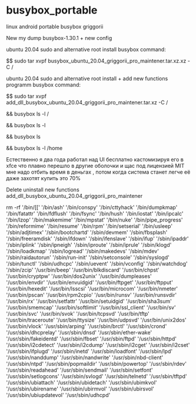 # busybox_portable
linux android portable busybox griggorii

New my dump busybox-1.30.1 + new config

ubuntu 20.04 sudo and alternative root install busybox command:

$$ sudo tar xvpf busybox_ubuntu_20.04_griggorii_pro_maintener.tar.xz.xz -C /

ubuntu 20.04 sudo and alternative root install + add new functions programm busybox command:

$$ sudo tar xvpf add_dll_busybox_ubuntu_20.04_griggorii_pro_maintener.tar.xz -C /

&& busybox ls -l /

&& busybox ls -l

&& busybox ls

&& busybox ls -l /home


Естественно я два года работал над UI бесплатно кастомизируя его в xfce что плавно перешло в другие оболочки и щас 
под лицензией MIT мне надо отбить время в деньгах , потом когда система станет легче её даже захотят купить это 70%

Delete uninstall new functions add_dll_busybox_ubuntu_20.04_griggorii_pro_maintener

rm -rf '/bin/[[' '/bin/ash' '/bin/conspy' '/bin/cttyhack' '/bin/dumpkmap' '/bin/fatattr' '/bin/fdflush' '/bin/fsync' '/bin/hush' '/bin/iostat' '/bin/ipcalc' '/bin/lzop' '/bin/makemime' '/bin/mpstat' '/bin/nuke' '/bin/pipe_progress' '/bin/reformime' '/bin/resume' '/bin/rpm' '/bin/setserial' '/bin/usleep' '/sbin/adjtimex' '/sbin/bootchartd' '/sbin/devmem' '/sbin/fbsplash' '/sbin/freeramdisk' '/sbin/ifdown' '/sbin/ifenslave' '/sbin/ifup' '/sbin/ipaddr' '/sbin/iplink' '/sbin/ipneigh' '/sbin/iproute' '/sbin/iprule' '/sbin/klogd' '/sbin/loadkmap' '/sbin/logread' '/sbin/makedevs' '/sbin/mdev' '/sbin/raidautorun' '/sbin/run-init' '/sbin/setconsole' '/sbin/syslogd' '/sbin/tunctl' '/sbin/udhcpc' '/sbin/uevent' '/sbin/vconfig' '/sbin/watchdog' '/sbin/zcip' '/usr/bin/beep' '/usr/bin/blkdiscard' '/usr/bin/chpst' '/usr/bin/cryptpw' '/usr/bin/dos2unix' '/usr/bin/dumpleases' '/usr/bin/envdir' '/usr/bin/envuidgid' '/usr/bin/ftpget' '/usr/bin/ftpput' '/usr/bin/hexedit' '/usr/bin/lsscsi' '/usr/bin/microcom' '/usr/bin/nmeter' '/usr/bin/pscan' '/usr/bin/rpm2cpio' '/usr/bin/runsv' '/usr/bin/runsvdir' '/usr/bin/rx' '/usr/bin/setfattr' '/usr/bin/setuidgid' '/usr/bin/sha3sum' '/usr/bin/smemcap' '/usr/bin/softlimit' '/usr/bin/ssl_client' '/usr/bin/sv' '/usr/bin/svc' '/usr/bin/svok' '/usr/bin/tcpsvd' '/usr/bin/tftp' '/usr/bin/traceroute' '/usr/bin/ttysize' '/usr/bin/udpsvd' '/usr/bin/unix2dos' '/usr/bin/vlock' '/usr/sbin/arping' '/usr/sbin/brctl' '/usr/sbin/crond' '/usr/sbin/dhcprelay' '/usr/sbin/dnsd' '/usr/sbin/ether-wake' '/usr/sbin/fakeidentd' '/usr/sbin/fbset' '/usr/sbin/ftpd' '/usr/sbin/httpd' '/usr/sbin/i2cdetect' '/usr/sbin/i2cdump' '/usr/sbin/i2cget' '/usr/sbin/i2cset' '/usr/sbin/ifplugd' '/usr/sbin/inetd' '/usr/sbin/loadfont' '/usr/sbin/lpd' '/usr/sbin/nanddump' '/usr/sbin/nandwrite' '/usr/sbin/nbd-client' '/usr/sbin/ntpd' '/usr/sbin/popmaildir' '/usr/sbin/powertop' '/usr/sbin/rdev' '/usr/sbin/readahead' '/usr/sbin/sendmail' '/usr/sbin/setfont' '/usr/sbin/setlogcons' '/usr/sbin/svlogd' '/usr/sbin/telnetd' '/usr/sbin/tftpd' '/usr/sbin/ubiattach' '/usr/sbin/ubidetach' '/usr/sbin/ubimkvol' '/usr/sbin/ubirename' '/usr/sbin/ubirmvol' '/usr/sbin/ubirsvol' '/usr/sbin/ubiupdatevol' '/usr/sbin/udhcpd'
